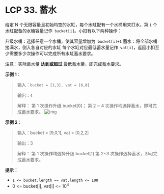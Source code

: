 # LCP 33. 蓄水

给定 N 个无限容量且初始均空的水缸，每个水缸配有一个水桶用来打水，第 `i` 个水缸配备的水桶容量记作` bucket[i]`。小扣有以下两种操作：

升级水桶：选择任意一个水桶，使其容量增加为` bucket[i]+1`
蓄水：将全部水桶接满水，倒入各自对应的水缸
每个水缸对应最低蓄水量记作` vat[i]`，返回小扣至少需要多少次操作可以完成所有水缸蓄水要求。

注意：实际蓄水量 **达到或超过** 最低蓄水量，即完成蓄水要求。

**示例 1：**

> 输入：`bucket = [1,3], vat = [6,8]`
>
> 输出：`4`
> 
> 解释：
> 第 1 次操作升级 bucket[0]；
> 第 2 ~ 4 次操作均选择蓄水，即可完成蓄水要求。
> ![img](https://pic.leetcode-cn.com/1616122992-RkDxoL-vat1.gif)

**示例 2：**

> 输入：bucket = [9,0,1], vat = [0,2,2]
>
> 输出：3
> 
> 解释：
> 第 1 次操作均选择升级 bucket[1]
> 第 2~3 次操作选择蓄水，即可完成蓄水要求。

**提示：**

- `1 <= bucket.length == vat.length <= 100`
- 0 <= bucket[i], vat[i] <= 10<sup>4</sup>
